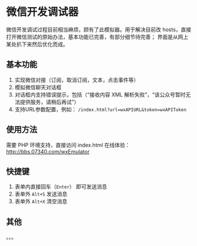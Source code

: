 # 微信开发调试器

微信开发调试过程目前相当麻烦，顾有了此模拟器。用于解决目前改 hosts，直接打开微信测试的原始办法，基本功能已完善，有部分细节待完善；
界面是从网上某处扒下来然后优化而成。

## 基本功能

1. 实现微信对接（订阅，取消订阅，文本，点击事件等）
2. 模拟微信聊天对话框
3. 对话框内支持错误提示，包括（“接收内容 XML 解析失败”，“该公众号暂时无法提供服务，请稍后再试”）
4. 支持URL参数配置，例如： `/index.html?url=wxAPIURL&token=wxAPIToken`

## 使用方法

需要 PHP 环境支持，直接访问 index.html
在线体验：<a href="http://bbs.07340.com/wxEmulator">http://bbs.07340.com/wxEmulator</a>


## 快捷键

1. 表单内直接回车（`Enter`） 即可发送消息
2. 表单外 `Alt+S` 发送消息
2. 表单外 `Alt+X` 清空消息

## 其他

。。。